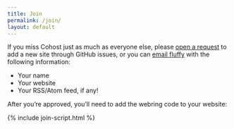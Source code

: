 ```yaml
---
title: Join
permalink: /join/
layout: default
---
```


If you miss Cohost just as much as everyone else, please <a class="button" href="https://github.com/{{ site.repository }}/issues/new/choose">open a request</a> to add a new site through GitHub issues, or you can [email fluffy](mailto:fluffy%40beesbuzz%2ebiz?subject=Cohost+webring) with the following information:

* Your name
* Your website
* Your RSS/Atom feed, if any!

After you’re approved, you’ll need to add the webring code to your website:

{% include join-script.html %}
